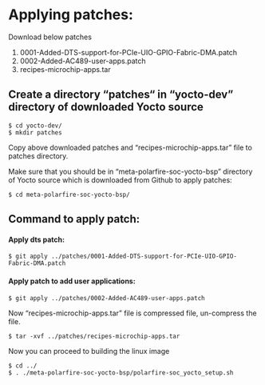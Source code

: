 # Applying patches:

Download  below patches
1. 0001-Added-DTS-support-for-PCIe-UIO-GPIO-Fabric-DMA.patch
2. 0002-Added-AC489-user-apps.patch
3. recipes-microchip-apps.tar 

## Create a directory  “patches“ in “yocto-dev” directory of downloaded Yocto source

```
$ cd yocto-dev/
$ mkdir patches 
```
Copy above downloaded patches and “recipes-microchip-apps.tar” file to patches directory.

Make sure that you should be in “meta-polarfire-soc-yocto-bsp” directory of Yocto source which is downloaded from Github to apply patches:

```
$ cd meta-polarfire-soc-yocto-bsp/
```

## Command to apply patch:

#### Apply dts patch:
```
$ git apply ../patches/0001-Added-DTS-support-for-PCIe-UIO-GPIO-Fabric-DMA.patch
```
#### Apply patch to add user applications:
```
$ git apply ../patches/0002-Added-AC489-user-apps.patch
```
Now “recipes-microchip-apps.tar” file is compressed file, un-compress the file.

```
$ tar -xvf ../patches/recipes-microchip-apps.tar
```
Now you can proceed to building the linux image

```
$ cd ../
$ . ./meta-polarfire-soc-yocto-bsp/polarfire-soc_yocto_setup.sh
```
